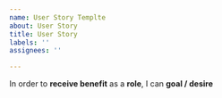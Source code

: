 ```yaml
---
name: User Story Templte
about: User Story
title: User Story
labels: ''
assignees: ''

---
```


In order to **receive benefit** as a **role**, I can **goal / desire**
